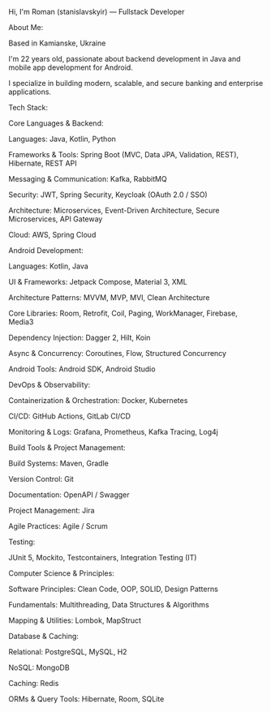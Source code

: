 Hi, I'm Roman (stanislavskyir) — Fullstack Developer

About Me:

  Based in Kamianske, Ukraine
  
  I'm 22 years old, passionate about backend development in Java and mobile app development for Android.
  
  I specialize in building modern, scalable, and secure banking and enterprise applications.

Tech Stack:

Core Languages & Backend:

Languages: Java, Kotlin, Python

Frameworks & Tools: Spring Boot (MVC, Data JPA, Validation, REST), Hibernate, REST API

Messaging & Communication: Kafka, RabbitMQ

Security: JWT, Spring Security, Keycloak (OAuth 2.0 / SSO)

Architecture: Microservices, Event-Driven Architecture, Secure Microservices, API Gateway

Cloud: AWS, Spring Cloud

Android Development:

Languages: Kotlin, Java

UI & Frameworks: Jetpack Compose, Material 3, XML

Architecture Patterns: MVVM, MVP, MVI, Clean Architecture

Core Libraries: Room, Retrofit, Coil, Paging, WorkManager, Firebase, Media3

Dependency Injection: Dagger 2, Hilt, Koin

Async & Concurrency: Coroutines, Flow, Structured Concurrency

Android Tools: Android SDK, Android Studio

DevOps & Observability:

Containerization & Orchestration: Docker, Kubernetes

CI/CD: GitHub Actions, GitLab CI/CD

Monitoring & Logs: Grafana, Prometheus, Kafka Tracing, Log4j

Build Tools & Project Management:

Build Systems: Maven, Gradle

Version Control: Git

Documentation: OpenAPI / Swagger

Project Management: Jira

Agile Practices: Agile / Scrum

Testing:

JUnit 5, Mockito, Testcontainers, Integration Testing (IT)

Computer Science & Principles:

Software Principles: Clean Code, OOP, SOLID, Design Patterns

Fundamentals: Multithreading, Data Structures & Algorithms

Mapping & Utilities: Lombok, MapStruct

Database & Caching:

Relational: PostgreSQL, MySQL, H2

NoSQL: MongoDB

Caching: Redis

ORMs & Query Tools: Hibernate, Room, SQLite
